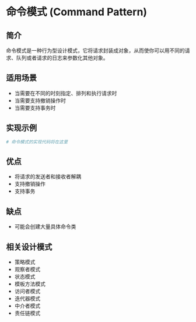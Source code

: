 # 命令模式 (Command Pattern)

## 简介
命令模式是一种行为型设计模式，它将请求封装成对象，从而使你可以用不同的请求、队列或者请求的日志来参数化其他对象。

## 适用场景
- 当需要在不同的时刻指定、排列和执行请求时
- 当需要支持撤销操作时
- 当需要支持事务时

## 实现示例
```python
# 命令模式的实现代码将在这里
```

## 优点
- 将请求的发送者和接收者解耦
- 支持撤销操作
- 支持事务

## 缺点
- 可能会创建大量具体命令类

## 相关设计模式
- 策略模式
- 观察者模式
- 状态模式
- 模板方法模式
- 访问者模式
- 迭代器模式
- 中介者模式
- 责任链模式
